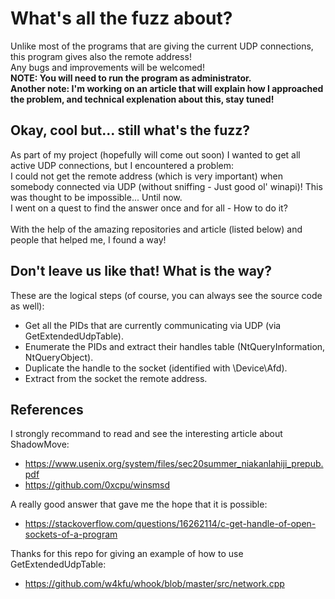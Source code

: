 # What's all the fuzz about?
Unlike most of the programs that are giving the current UDP connections, this program gives also the remote address!<br />Any bugs and improvements will be welcomed!<br /><b>NOTE: You will need to run the program as administrator.</b><br />
<b>Another note: I'm working on an article that will explain how I approached the problem, and technical explenation about this, stay tuned!</b>

## Okay, cool but... still what's the fuzz?
As part of my project (hopefully will come out soon) I wanted to get all active UDP connections, but I encountered a problem:<br />
I could not get the remote address (which is very important) when somebody connected via UDP (without sniffing - Just good ol' winapi)! This was thought to be impossible... Until now.<br/> 
I went on a quest to find the answer once and for all - How to do it?<br /><br />
With the help of the amazing repositories and article (listed below) and people that helped me, I found a way!

## Don't leave us like that! What is the way?
These are the logical steps (of course, you can always see the source code as well):
* Get all the PIDs that are currently communicating via UDP (via GetExtendedUdpTable).
* Enumerate the PIDs and extract their handles table (NtQueryInformation, NtQueryObject).
* Duplicate the handle to the socket (identified with \Device\Afd).
* Extract from the socket the remote address.

## References
I strongly recommand to read and see the interesting article about ShadowMove:
* https://www.usenix.org/system/files/sec20summer_niakanlahiji_prepub.pdf
* https://github.com/0xcpu/winsmsd

A really good answer that gave me the hope that it is possible:
* https://stackoverflow.com/questions/16262114/c-get-handle-of-open-sockets-of-a-program

Thanks for this repo for giving an example of how to use GetExtendedUdpTable:
* https://github.com/w4kfu/whook/blob/master/src/network.cpp
